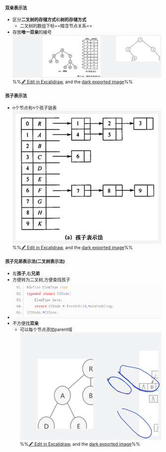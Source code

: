 #### 双亲表示法
- 区分**二叉树的存储方式**和**树的存储方式**
	- 二叉树的数组下标==暗含节点关系==
- 存放**唯一双亲**的编号
![](attachments/%E6%A0%91%E7%9A%84%E5%AD%98%E5%82%A8%E7%BB%93%E6%9E%84%202022-10-19%2016.16.32.excalidraw.svg)
%%[🖋 Edit in Excalidraw](attachments/%E6%A0%91%E7%9A%84%E5%AD%98%E5%82%A8%E7%BB%93%E6%9E%84%202022-10-19%2016.16.32.excalidraw.md), and the [dark exported image](attachments/%E6%A0%91%E7%9A%84%E5%AD%98%E5%82%A8%E7%BB%93%E6%9E%84%202022-10-19%2016.16.32.excalidraw.dark.svg)%%
#### 孩子表示法
- n个节点有n个孩子链表
![](attachments/%E6%A0%91%E7%9A%84%E5%AD%98%E5%82%A8%E7%BB%93%E6%9E%84%202022-10-19%2016.19.42.excalidraw.svg)
%%[🖋 Edit in Excalidraw](attachments/%E6%A0%91%E7%9A%84%E5%AD%98%E5%82%A8%E7%BB%93%E6%9E%84%202022-10-19%2016.19.42.excalidraw.md), and the [dark exported image](attachments/%E6%A0%91%E7%9A%84%E5%AD%98%E5%82%A8%E7%BB%93%E6%9E%84%202022-10-19%2016.19.42.excalidraw.dark.svg)%%
#### 孩子兄弟表示法(二叉树表示法)
- 左**孩子**,右**兄弟**
- 方便转为二叉树,方便查找孩子
- ![](attachments/Pasted%20image%2020221130173652.png)
- 不方便找**双亲**
	- 可以每个节点添加parent域
![](attachments/%E6%A0%91%E7%9A%84%E5%AD%98%E5%82%A8%E7%BB%93%E6%9E%84%202022-10-19%2016.23.35.excalidraw.svg)
%%[🖋 Edit in Excalidraw](attachments/%E6%A0%91%E7%9A%84%E5%AD%98%E5%82%A8%E7%BB%93%E6%9E%84%202022-10-19%2016.23.35.excalidraw.md), and the [dark exported image](attachments/%E6%A0%91%E7%9A%84%E5%AD%98%E5%82%A8%E7%BB%93%E6%9E%84%202022-10-19%2016.23.35.excalidraw.dark.svg)%%